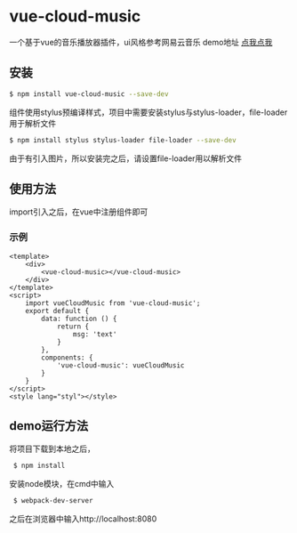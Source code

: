 # vue-cloud-music

 一个基于vue的音乐播放器插件，ui风格参考网易云音乐
 demo地址 [点我点我](http://zoone.cc:8080/webproject/vue_components_demo/vue-cloud-music)

## 安装

```bash
$ npm install vue-cloud-music --save-dev
```
 组件使用stylus预编译样式，项目中需要安装stylus与stylus-loader，file-loader用于解析文件
```bash
$ npm install stylus stylus-loader file-loader --save-dev
```
 由于有引入图片，所以安装完之后，请设置file-loader用以解析文件

## 使用方法

 import引入之后，在vue中注册组件即可 

### 示例

```vue
<template>
    <div>
        <vue-cloud-music></vue-cloud-music>
    </div>
</template>
<script>
    import vueCloudMusic from 'vue-cloud-music';
    export default {
        data: function () {
            return {
                msg: 'text'
            }
        },
        components: {
            'vue-cloud-music': vueCloudMusic
        }
    }
</script>
<style lang="styl"></style>
```

## demo运行方法
 将项目下载到本地之后，
```bash
 $ npm install
```
 安装node模块，在cmd中输入
```bash
 $ webpack-dev-server
```
 之后在浏览器中输入http://localhost:8080
